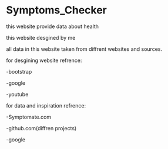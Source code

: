 # Symptoms_Checker

this website provide data about health

this website desgined by me

all data in this website taken from diffrent websites and sources.

for desgining website refrence:

-bootstrap

-google

-youtube

for data and inspiration refrence:

-Symptomate.com

-github.com(diffren projects)

-google
